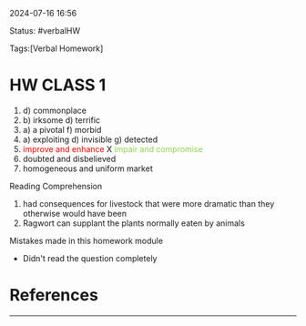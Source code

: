 
2024-07-16 16:56


Status: #verbalHW

Tags:[Verbal Homework]

# HW CLASS 1

1. d) commonplace
2. b) irksome  d) terrific
3. a) a pivotal f) morbid
4. a) exploiting d) invisible g) detected
5. <span style="color:rgb(255, 0, 0)">improve and enhance</span> X <span style="color:rgb(146, 208, 80)">impair and compromise</span> 
6. doubted and disbelieved 
7. homogeneous and uniform market

Reading Comprehension
1. had consequences for livestock that were more dramatic than they otherwise would have been
2. Ragwort can supplant the plants normally eaten by animals


Mistakes made in this homework module
- Didn't read the question completely


# References
---


	